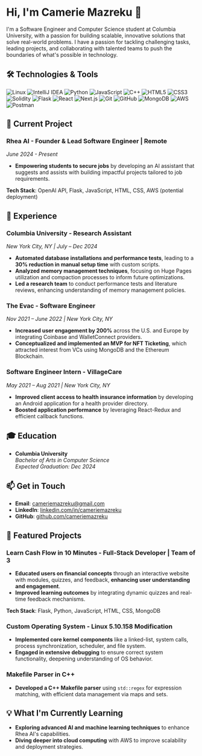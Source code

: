 <!--I build front-end and back-end systems. -->

<!--
**cameriemazreku/CamerieMazreku** is a ✨ _special_ ✨ repository because its `README.md` (this file) appears on your GitHub profile.

Here are some ideas to get you started:

- 🔭 I’m currently working on ...
- 🌱 I’m currently learning ...
- 👯 I’m looking to collaborate on ...
- 🤔 I’m looking for help with ...
- 💬 Ask me about ...
- 📫 How to reach me: ...
- 😄 Pronouns: ...
- ⚡ Fun fact: ...
-->
# Hi, I'm Camerie Mazreku 👋

I'm a Software Engineer and Computer Science student at Columbia University, with a passion for building scalable, innovative solutions that solve real-world problems. I have a passion for tackling challenging tasks, leading projects, and collaborating with talented teams to push the boundaries of what's possible in technology.

## 🛠 Technologies & Tools

![Linux](https://img.shields.io/badge/OS-Linux-informational?style=flat&logo=linux&logoColor=white&color=2bbc8a)
![IntelliJ IDEA](https://img.shields.io/badge/IDE-IntelliJ%20IDEA-informational?style=flat&logo=intellij-idea&logoColor=white&color=2bbc8a)
![Python](https://img.shields.io/badge/Code-Python-informational?style=flat&logo=python&logoColor=white&color=2bbc8a)
![JavaScript](https://img.shields.io/badge/Code-JavaScript-informational?style=flat&logo=javascript&logoColor=white&color=2bbc8a)
![C++](https://img.shields.io/badge/Code-C++-informational?style=flat&logo=c%2B%2B&logoColor=white&color=2bbc8a)
![HTML5](https://img.shields.io/badge/Code-HTML5-informational?style=flat&logo=html5&logoColor=white&color=2bbc8a)
![CSS3](https://img.shields.io/badge/Code-CSS3-informational?style=flat&logo=css3&logoColor=white&color=2bbc8a)
![Solidity](https://img.shields.io/badge/Code-Solidity-informational?style=flat&logo=solidity&logoColor=white&color=2bbc8a)
![Flask](https://img.shields.io/badge/Framework-Flask-informational?style=flat&logo=flask&logoColor=white&color=2bbc8a)
![React](https://img.shields.io/badge/Framework-React-informational?style=flat&logo=react&logoColor=white&color=2bbc8a)
![Next.js](https://img.shields.io/badge/Framework-Next.js-informational?style=flat&logo=next.js&logoColor=white&color=2bbc8a)
![Git](https://img.shields.io/badge/Version%20Control-Git-informational?style=flat&logo=git&logoColor=white&color=2bbc8a)
![GitHub](https://img.shields.io/badge/Version%20Control-GitHub-informational?style=flat&logo=github&logoColor=white&color=2bbc8a)
![MongoDB](https://img.shields.io/badge/Database-MongoDB-informational?style=flat&logo=mongodb&logoColor=white&color=2bbc8a)
![AWS](https://img.shields.io/badge/Cloud-AWS-informational?style=flat&logo=amazon-aws&logoColor=white&color=2bbc8a)
![Postman](https://img.shields.io/badge/Tools-Postman-informational?style=flat&logo=postman&logoColor=white&color=2bbc8a)

## 🚀 Current Project

### **Rhea AI - Founder & Lead Software Engineer | Remote**  
*June 2024 - Present*

- **Empowering students to secure jobs** by developing an AI assistant that suggests and assists with building impactful projects tailored to job requirements.

**Tech Stack**: OpenAI API, Flask, JavaScript, HTML, CSS, AWS (potential deployment)


## 💼 Experience

### **Columbia University - Research Assistant**  
*New York City, NY | July – Dec 2024*

- **Automated database installations and performance tests**, leading to a **30% reduction in manual setup time** with custom scripts.
- **Analyzed memory management techniques**, focusing on Huge Pages utilization and compaction processes to inform future optimizations.
- **Led a research team** to conduct performance tests and literature reviews, enhancing understanding of memory management policies.
  
### **The Evac - Software Engineer**  
*Nov 2021 – June 2022 | New York City, NY*

- **Increased user engagement by 200%** across the U.S. and Europe by integrating Coinbase and WalletConnect providers.
- **Conceptualized and implemented an MVP for NFT Ticketing**, which attracted interest from VCs using MongoDB and the Ethereum Blockchain.
  
### **Software Engineer Intern - VillageCare**  
*May 2021 – Aug 2021 | New York City, NY*

- **Improved client access to health insurance information** by developing an Android application for a health provider directory.
- **Boosted application performance** by leveraging React-Redux and efficient callback functions.

## 🎓 Education

- **Columbia University**  
  *Bachelor of Arts in Computer Science*  
  *Expected Graduation: Dec 2024*

## 📫 Get in Touch

- **Email**: cameriemazreku@gmail.com
- **LinkedIn**: [linkedin.com/in/cameriemazreku](#)
- **GitHub**: [github.com/cameriemazreku](#)

## 🌟 Featured Projects
### **Learn Cash Flow in 10 Minutes - Full-Stack Developer | Team of 3**  

- **Educated users on financial concepts** through an interactive website with modules, quizzes, and feedback, **enhancing user understanding and engagement**.
- **Improved learning outcomes** by integrating dynamic quizzes and real-time feedback mechanisms.

**Tech Stack**: Flask, Python, JavaScript, HTML, CSS, MongoDB

### **Custom Operating System - Linux 5.10.158 Modification**

- **Implemented core kernel components** like a linked-list, system calls, process synchronization, scheduler, and file system.
- **Engaged in extensive debugging** to ensure correct system functionality, deepening understanding of OS behavior.

### **Makefile Parser in C++**

- **Developed a C++ Makefile parser** using `std::regex` for expression matching, with efficient data management via maps and sets.

## 💡 What I'm Currently Learning

- **Exploring advanced AI and machine learning techniques** to enhance Rhea AI's capabilities.
- **Diving deeper into cloud computing** with AWS to improve scalability and deployment strategies.
